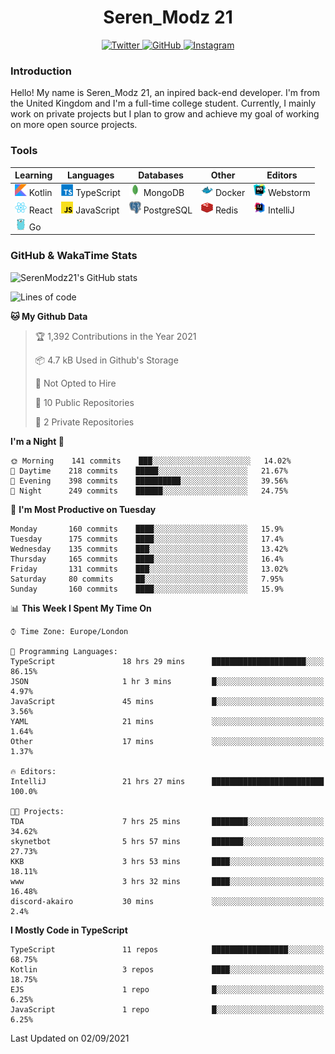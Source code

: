 <div align="center">
  <h1>Seren_Modz 21</h1>
  <a href="https://twitter.com/SerenModz21">
    <img alt="Twitter" src="https://img.shields.io/badge/twitter%20-%231DA1F2.svg?&style=for-the-badge&logo=Twitter&logoColor=white">
  </a>
  <a href="https://github.com/SerenModz21">
    <img alt="GitHub" src="https://img.shields.io/badge/github%20-%23121011.svg?&style=for-the-badge&logo=github&logoColor=white">
  </a>
  <a href="https://www.instagram.com/serenmodz21">
    <img alt="Instagram" src="https://img.shields.io/badge/instagram%20-%23E4405F.svg?&style=for-the-badge&logo=Instagram&logoColor=white">
  </a>
</div>

### Introduction

Hello! My name is Seren_Modz 21, an inpired back-end developer. I'm from the United Kingdom and I'm a full-time college student. Currently, I mainly work on private projects but I plan to grow and achieve my goal of working on more open source projects. 

### Tools

 **Learning**                                        | **Languages**                                               | **Databases**                                               | **Other**                                           | **Editors**                                                  
-----------------------------------------------------|-------------------------------------------------------------|-------------------------------------------------------------|-----------------------------------------------------|--------------------------------------------------------------
 <img width="19px" src="./assets/kotlin.svg"> Kotlin | <img width="19px" src="./assets/typescript.svg"> TypeScript | <img width="19px" src="./assets/mongodb.svg"> MongoDB       | <img width="19px" src="./assets/docker.svg"> Docker | <img width="19px" src="./assets/webstorm.svg"> Webstorm      
 <img width="19px" src="./assets/react.svg"> React   | <img width="19px" src="./assets/javascript.svg"> JavaScript | <img width="19px" src="./assets/postgresql.svg"> PostgreSQL | <img width="19px" src="./assets/redis.svg"> Redis   | <img width="19px" src="./assets/intellij-idea.svg"> IntelliJ
 <img width="19px" src="./assets/go.svg"> Go         |                                                             |                                                             |                                                     |                                                                                                               

### GitHub & WakaTime Stats

![SerenModz21's GitHub stats](https://github-readme-stats.vercel.app/api?username=SerenModz21&show_icons=true&theme=dark)

<!--START_SECTION:waka-->
![Lines of code](https://img.shields.io/badge/From%20Hello%20World%20I%27ve%20Written-18579%20lines%20of%20code-blue)

**🐱 My Github Data** 

> 🏆 1,392 Contributions in the Year 2021
 > 
> 📦 4.7 kB Used in Github's Storage 
 > 
> 🚫 Not Opted to Hire
 > 
> 📜 10 Public Repositories 
 > 
> 🔑 2 Private Repositories  
 > 
**I'm a Night 🦉** 

```text
🌞 Morning    141 commits    ███░░░░░░░░░░░░░░░░░░░░░░   14.02% 
🌆 Daytime    218 commits    █████░░░░░░░░░░░░░░░░░░░░   21.67% 
🌃 Evening    398 commits    ██████████░░░░░░░░░░░░░░░   39.56% 
🌙 Night      249 commits    ██████░░░░░░░░░░░░░░░░░░░   24.75%

```
📅 **I'm Most Productive on Tuesday** 

```text
Monday       160 commits    ████░░░░░░░░░░░░░░░░░░░░░   15.9% 
Tuesday      175 commits    ████░░░░░░░░░░░░░░░░░░░░░   17.4% 
Wednesday    135 commits    ███░░░░░░░░░░░░░░░░░░░░░░   13.42% 
Thursday     165 commits    ████░░░░░░░░░░░░░░░░░░░░░   16.4% 
Friday       131 commits    ███░░░░░░░░░░░░░░░░░░░░░░   13.02% 
Saturday     80 commits     ██░░░░░░░░░░░░░░░░░░░░░░░   7.95% 
Sunday       160 commits    ████░░░░░░░░░░░░░░░░░░░░░   15.9%

```


📊 **This Week I Spent My Time On** 

```text
⌚︎ Time Zone: Europe/London

💬 Programming Languages: 
TypeScript               18 hrs 29 mins      █████████████████████░░░░   86.15% 
JSON                     1 hr 3 mins         █░░░░░░░░░░░░░░░░░░░░░░░░   4.97% 
JavaScript               45 mins             █░░░░░░░░░░░░░░░░░░░░░░░░   3.56% 
YAML                     21 mins             ░░░░░░░░░░░░░░░░░░░░░░░░░   1.64% 
Other                    17 mins             ░░░░░░░░░░░░░░░░░░░░░░░░░   1.37%

🔥 Editors: 
IntelliJ                 21 hrs 27 mins      █████████████████████████   100.0%

🐱‍💻 Projects: 
TDA                      7 hrs 25 mins       ████████░░░░░░░░░░░░░░░░░   34.62% 
skynetbot                5 hrs 57 mins       ███████░░░░░░░░░░░░░░░░░░   27.73% 
KKB                      3 hrs 53 mins       ████░░░░░░░░░░░░░░░░░░░░░   18.11% 
www                      3 hrs 32 mins       ████░░░░░░░░░░░░░░░░░░░░░   16.48% 
discord-akairo           30 mins             ░░░░░░░░░░░░░░░░░░░░░░░░░   2.4%

```

**I Mostly Code in TypeScript** 

```text
TypeScript               11 repos            █████████████████░░░░░░░░   68.75% 
Kotlin                   3 repos             ████░░░░░░░░░░░░░░░░░░░░░   18.75% 
EJS                      1 repo              █░░░░░░░░░░░░░░░░░░░░░░░░   6.25% 
JavaScript               1 repo              █░░░░░░░░░░░░░░░░░░░░░░░░   6.25%

```



 Last Updated on 02/09/2021
<!--END_SECTION:waka-->
